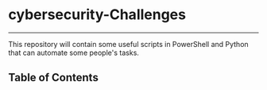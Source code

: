 # **cybersecurity-Challenges**
***

This repository will contain some useful scripts in PowerShell and Python that can automate some people's tasks.

## **Table of Contents**


